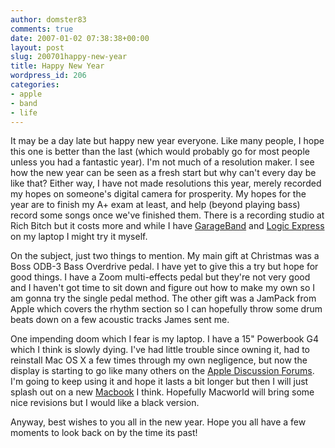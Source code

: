 ```yaml
---
author: domster83
comments: true
date: 2007-01-02 07:38:38+00:00
layout: post
slug: 200701happy-new-year
title: Happy New Year
wordpress_id: 206
categories:
- apple
- band
- life
---
```


It may be a day late but happy new year everyone. Like many people, I hope this one is better than the last (which would probably go for most people unless you had a fantastic year).
I'm not much of a resolution maker. I see how the new year can be seen as a fresh start but why can't every day be like that? Either way, I have not made resolutions this year, merely recorded my hopes on someone's digital camera for prosperity. My hopes for the year are to finish my A+ exam at least, and help (beyond playing bass) record some songs once we've finished them. There is a recording studio at Rich Bitch but it costs more and while I have [GarageBand](http://www.apple.com/garageband) and [Logic Express](http://www.apple.com/logicexpress) on my laptop I might try it myself.




On the subject, just two things to mention. My main gift at Christmas was a Boss ODB-3 Bass Overdrive pedal. I have yet to give this a try but hope for good things. I have a Zoom multi-effects pedal but they're not very good and I haven't got time to sit down and figure out how to make my own so I am gonna try the single pedal method. The other gift was a JamPack from Apple which covers the rhythm section so I can hopefully throw some drum beats down on a few acoustic tracks James sent me.




One impending doom which I fear is my laptop. I have a 15" Powerbook G4 which I think is slowly dying. I've had little trouble since owning it, had to reinstall Mac OS X a few times through my own negligence, but now the display is starting to go like many others on the [Apple Discussion Forums](http://discussions.apple.com). I'm going to keep using it and hope it lasts a bit longer but then I will just splash out on a new [Macbook](http://www.apple.com/macbook) I think. Hopefully Macworld will bring some nice revisions but I would like a black version.




Anyway, best wishes to you all in the new year. Hope you all have a few moments to look back on by the time its past!

